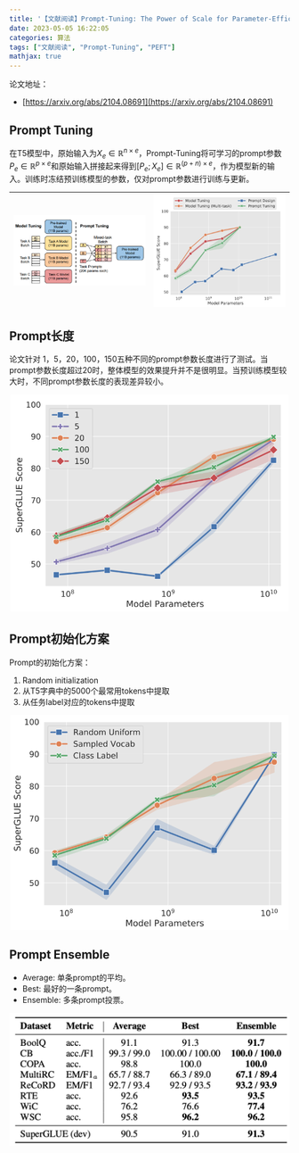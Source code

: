 ```yaml
---
title: '【文献阅读】Prompt-Tuning: The Power of Scale for Parameter-Efficient Prompt Tuning'
date: 2023-05-05 16:22:05
categories: 算法
tags: ["文献阅读", "Prompt-Tuning", "PEFT"]
mathjax: true
---
```


论文地址：

* [https://arxiv.org/abs/2104.08691](https://arxiv.org/abs/2104.08691)

<!-- more -->

## Prompt Tuning

在T5模型中，原始输入为$X_e \in \mathbb{R}^{n \times e}$，Prompt-Tuning将可学习的prompt参数$P_e \in \mathbb{R}^{p \times e}$和原始输入拼接起来得到$[P_e;X_e] \in \mathbb{R}^{(p+n) \times e}$，作为模型新的输入。训练时冻结预训练模型的参数，仅对prompt参数进行训练与更新。

| <img src="【文献阅读】Prompt-Tuning-The-Power-of-Scale-for-Parameter-Efficient-Prompt-Tuning/1.png" alt="描述" width="500"> | <img src="【文献阅读】Prompt-Tuning-The-Power-of-Scale-for-Parameter-Efficient-Prompt-Tuning/2.png" alt="描述" width="500"> |
| --- | --- |

## Prompt长度

论文针对 1，5，20，100，150五种不同的prompt参数长度进行了测试。当prompt参数长度超过20时，整体模型的效果提升并不是很明显。当预训练模型较大时，不同prompt参数长度的表现差异较小。

<div align=center>
<img src="【文献阅读】Prompt-Tuning-The-Power-of-Scale-for-Parameter-Efficient-Prompt-Tuning/3.png" alt="描述" width="500">
</div>

## Prompt初始化方案

Prompt的初始化方案：

1. Random initialization
2. 从T5字典中的5000个最常用tokens中提取
3. 从任务label对应的tokens中提取

<div align=center>
<img src="【文献阅读】Prompt-Tuning-The-Power-of-Scale-for-Parameter-Efficient-Prompt-Tuning/4.png" alt="描述" width="500">
</div>

## Prompt Ensemble

* Average: 单条prompt的平均。
* Best: 最好的一条prompt。
* Ensemble: 多条prompt投票。

![ ](【文献阅读】Prompt-Tuning-The-Power-of-Scale-for-Parameter-Efficient-Prompt-Tuning/5.png)
